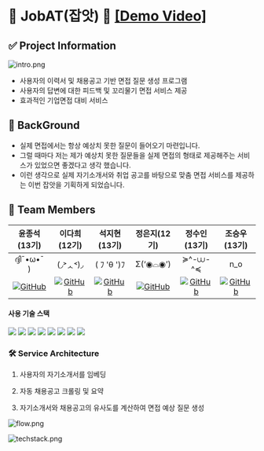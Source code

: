 # 🦈 JobAT(잡앗) 🦈 [[Demo Video]](https://youtu.be/_OWhFOPmMwI)
## ✅ Project Information

![intro.png](https://github.com/Job-AT/jobat-final/blob/main/MD_images/intro.png)

- 사용자의 이력서 및 채용공고 기반 면접 질문 생성 프로그램
- 사용자의 답변에 대한 피드백 및 꼬리물기 면접 서비스 제공
- 효과적인 기업면접 대비 서비스




## 💬 BackGround
- 실제 면접에서는 항상 예상치 못한 질문이 들어오기 마련입니다.
- 그럴 때마다 저는 제가 예상치 못한 질문들을 실제 면접의 형태로 제공해주는 서비스가 있었으면 좋겠다고 생각 했습니다.
- 이런 생각으로 실제 자기소개서와 취업 공고를 바탕으로 맞춤 면접 서비스를 제공하는 이번 잡앗을 기획하게 되었습니다.

## 💟 Team Members
| 윤종석(13기) | 이다희(12기) | 석지현(13기) | 정은지(12기) | 정수인(13기) | 조승우(13기) |
|:---:|:---:|:---:|:---:|:---:|:---:|
|ദ്ദി¯•ω•¯ )|(◞˃ᆺ˂)◞|( ﾌ 'θ ')ﾌ|Σ(‘◉⌓◉’)|≽^-⩊-^≼|n_o|
|<a href = "https://github.com/JJadeYoon"><img alt="GitHub" src ="https://img.shields.io/badge/GitHub-181717.svg?&style=for-the-badge&logo=GitHub&logoColor=white"/>|<a href = "https://github.com/daheeleestudy"><img alt="GitHub" src ="https://img.shields.io/badge/GitHub-181717.svg?&style=for-the-badge&logo=GitHub&logoColor=white"/>|<a href = "https://github.com/Seok-JH"><img alt="GitHub" src ="https://img.shields.io/badge/GitHub-181717.svg?&style=for-the-badge&logo=GitHub&logoColor=white"/>|<a href = "https://github.com/bbobburi"><img alt="GitHub" src ="https://img.shields.io/badge/GitHub-181717.svg?&style=for-the-badge&logo=GitHub&logoColor=white"/>|<a href = "https://github.com/SooinJung"><img alt="GitHub" src ="https://img.shields.io/badge/GitHub-181717.svg?&style=for-the-badge&logo=GitHub&logoColor=white"/>|<a href = "https://github.com/hang-o"><img alt="GitHub" src ="https://img.shields.io/badge/GitHub-181717.svg?&style=for-the-badge&logo=GitHub&logoColor=white"/>|

  #### 사용 기술 스택
  <div>
    <img src="https://img.shields.io/badge/langchain-81C147?style=for-the-badge&logo=langchain&logoColor=black">
    <img src="https://img.shields.io/badge/huggingface-FFD21E?style=for-the-badge&logo=huggingface&logoColor=black">
    <img src="https://img.shields.io/badge/streamlit-FF4B4B?style=for-the-badge&logo=streamlit&logoColor=black">
    <img src="https://img.shields.io/badge/openai-412991?style=for-the-badge&logo=openai&logoColor=black">
    <img src="https://img.shields.io/badge/amazonec2-FF9900?style=for-the-badge&logo=amazonec2&logoColor=black">
    <img src="https://img.shields.io/badge/selenium-43B02A?style=for-the-badge&logo=selenium&logoColor=black">
    <img src="https://img.shields.io/badge/googlecolab-F9AB00?style=for-the-badge&logo=googlecolab&logoColor=black">
    <img src="https://img.shields.io/badge/python-3776AB?style=for-the-badge&logo=python&logoColor=black">
  </div>


### 🛠️ Service Architecture

1. 사용자의 자기소개서를 임베딩

2. 자동 채용공고 크롤링 및 요약

3. 자기소개서와 채용공고의 유사도를 계산하여 면접 예상 질문 생성

![flow.png](https://github.com/Job-AT/jobat-final/blob/main/MD_images/flow.png)

![techstack.png](https://github.com/Job-AT/jobat-final/blob/main/MD_images/techstack.png)



